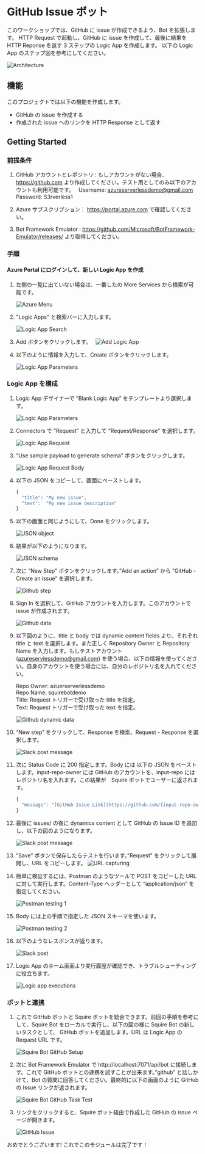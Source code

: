 # GitHub Issue ボット 

このワークショップでは、GitHub に issue が作成できるよう、Bot を拡張します。
HTTP Request で起動し、GitHub に issue を作成して、最後に結果を HTTP Reponse を返す 3 ステップの Logic App を作成します。
以下の Logic App のステップ図を参考にしてください。

![Architecture](Content/Images/1-Architecutre.png)

## 機能

このプロジェクトでは以下の機能を作成します。

* GitHub の issue を作成する
* 作成された issue へのリンクを HTTP Response として返す

## Getting Started

### 前提条件

1.	GitHub アカウントとレポジトリ : もしアカウントがない場合、https://github.com より作成してください。テスト用としてのみ以下のアカウントも利用可能です。  
  Username: azureserverlessdemo@gmail.com
  Password: S3rverless1

2.	Azure サブスクリプション： https://portal.azure.com で確認してください。

3. Bot Framework Emulator : https://github.com/Microsoft/BotFramework-Emulator/releases/ より取得してください。

### 手順 

#### Azure Portal にログインして、新しい Logic App を作成

1. 左側の一覧に出ていない場合は、一番したの More Services から検索が可能です。
  
    ![Azure Menu](Content/Images/2-AzureLogicApps.png)
  
1. "Logic Apps" と検索バーに入力します。 
  
    ![Logic App Search](Content/Images/3-AzureMenu.png)
  
1. Add ボタンをクリックします。
  
    ![Add Logic App](Content/Images/4-AzureCreateLogicApp.png)
  
1. 以下のように情報を入力して、Create ボタンをクリックします。
  
    ![Logic App Parameters](Content/Images/5-LogicAppParameters.png)
  
### Logic App を構成

1. Logic App デザイナーで “Blank Logic App” をテンプレートより選択します。

    ![Logic App Parameters](Content/Images/6-LogicAppBlankTemplate.png)

1. Connectors で ”Request” と入力して ”Request/Response" を選択します。

    ![Logic App Request](Content/Images/7-LogicAppRequest.png)
   
1. “Use sample payload to generate schema” ボタンをクリックします。

    ![Logic App Request Body](Content/Images/8-LogicAppRequestBody.png)
   
1. 以下の JSON をコピーして、画面にペーストします。
   
      ```javascript
      {
        "title": "My new issue",
        "text":  "My new issue description"
      }
      ```
    
1. 以下の画面と同じようにして、Done をクリックします。 

    ![JSON object](Content/Images/9-LogicAppJsonObject.png)
   
1. 結果が以下のようになります。 

    ![JSON schema](Content/Images/10-JsonSchema.png)
   
1. 次に “New Step” ボタンをクリックします。”Add an action” から ”GitHub - Create an issue” を選択します。

    ![Github step](Content/Images/11-GitHub.png)
   
1. Sign In を選択して、GitHub アカウントを入力します。このアカウントで issue が作成されます。

    ![Github data](Content/Images/12-GitHubFields.png)
   
1. 以下図のように、title と body では dynamic content fields より、それぞれ title と text を選択します。また正しく Repository Owner と Repository Name を入力します。もしテストアカウント (azureservlessdemo@gmail.com) を使う場合、以下の情報を使ってください。自身のアカウントを使う場合には、自分のレポジトリ名を入れてください。   

      Repo Owner: azuerserverlessdemo  
      Repo Name: squirebotdemo  
      Title: Request トリガーで受け取った title を指定。  
      Text: Request トリガーで受け取った text を指定。    
     
    ![Github dynamic data](Content/Images/13-GitHubDyniamicValues.png)
     
1. “New step” をクリックして、Response を検索、Request - Response を選択します。
     
    ![Slack post message](Content/Images/21-RequestResponse.PNG)
  
1. 次に Status Code に 200 指定します。Body には 以下の JSON をペーストします。input-repo-owner には GitHub のアカウントを、input-repo にはレポジトリ名を入れます。この結果が　Squire ボットでユーザーに返されます。
     
    ```javascript
    {
      "message": "[GitHub Issue Link](https://github.com/{input-repo-owner}/{input-repo}/issues/)"
    }
    ```

1. 最後に issues/ の後に dynamics content として GitHub の Issue ID を追加し、以下の図のようになります。

    ![Slack post message](Content/Images/14-Slack.png)
    
1. ”Save" ボタンで保存したらテストを行います。”Request" をクリックして展開し、URL をコピーします。
    ![URL capturing](Content/Images/16-URL.png)
      
1. 簡単に検証するには、Postman のようなツールで POST をコピーした URL に対して実行します。Content-Type ヘッダーとして “application/json” を指定してください。

    ![Postman testing 1](Content/Images/17-Postman1.png)
      
1. Body には上の手順で指定した JSON スキーマを使います。 

    ![Postman testing 2](Content/Images/18-Postman2.png)
       
1. 以下のようなレスポンスが返ります。

    ![Slack post](Content/Images/19-SlackPost.png)
        
1. Logic App のホーム画面より実行履歴が確認でき、トラブルシューティングに役立ちます。 

    ![Logic app executions](Content/Images/20-LogicAppsRuns.png)


### ボットと連携  

1. これで GitHub ボットと Squire ボットを統合できます。前回の手順を参考にして、Squire Bot をローカルで実行し、以下の図の様に Squire Bot の新しいタスクとして、 GitHub ボットを追加します。URL は Logic App の Request URL です。

    ![Squire Bot GitHub Setup](Content/Images/23-SquireBotSetup.PNG)

1. 次に Bot Framework Emulator で http://localhost:7071/api/bot に接続します。これで GitHub ボットとの連携を試すことが出来ます。”github” と話しかけて、Bot の質問に回答してください。最終的に以下の画面のように GitHub の Issue リンクが返されます。
     
    ![Squire Bot GitHub Task Test](Content/Images/22-BotConversation.PNG)
     
    
1. リンクをクリックすると、Squire ボット経由で作成した GitHub の issue ページが開きます。
     
    ![GitHub Issue](Content/Images/24-GitHubIssueCreated.PNG)
     
 おめでとうございます! これでこのモジュールは完了です！   

